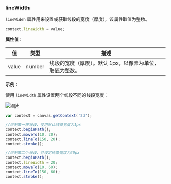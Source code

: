 ### lineWidth

`lineWideh` 属性用来设置或获取线段的宽度（厚度），该属性取值为整数。

```js
context.lineWidth = value;

```
**属性值**：

| 值    |  类型  | 描述              |
|-------|------ | ---------------- |
| value |number | 线段的宽度（厚度）。默认 1px，以像素为单位，取值为整数。 |

**示例**：

使用 `lineWidth` 属性设置两个线段不同的线段宽度：

![图片](/img/game/canvas/lineWidth-001.png)

```js
var context = canvas.getContext('2d');

//绘制第一根线段，使用默认线条宽度为1px
context.beginPath();
context.moveTo(10, 20);
context.lineTo(150, 20);
context.stroke();

//绘制第二个线段，并设定线条宽度为20px
context.beginPath();
context.lineWidth = 20;
context.moveTo(10, 60);
context.lineTo(150, 60);
context.stroke();
```
